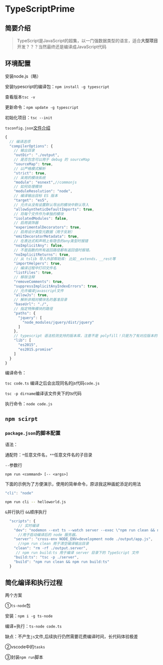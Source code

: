 # TypeScriptPrime

## 简要介绍

> TypeScript是JavaScript的超集，以一门强数据类型的语言，适合**大型项目**开发？？？当然最终还是编译成JavaScript代码

## 环境配置

安装node.js（略）

安装typescript的编译包：`npm install -g typescript`

查看版本`tsc -v`

更新命令：`npm update -g typescript`

初始化项目：`tsc --init`

`tsconfig.json`[文件介绍](https://www.staging-typescript.org/tsconfig)

```javascript
{
  // 编译选项
  "compilerOptions": {
    // 输出目录
    "outDir": "./output",
    // 是否包含可以用于 debug 的 sourceMap
    "sourceMap": true,
    // 以严格模式解析
    "strict": true,
    // 采用的模块系统
    "module": "esnext",//commonjs
    // 如何处理模块
    "moduleResolution": "node",
    // 编译输出目标 ES 版本
    "target": "es5",
    // 允许从没有设置默认导出的模块中默认导入
    "allowSyntheticDefaultImports": true,
    // 将每个文件作为单独的模块
    "isolatedModules": false,
    // 启用装饰器
    "experimentalDecorators": true,
    // 启用设计类型元数据（用于反射）
    "emitDecoratorMetadata": true,
    // 在表达式和声明上有隐含的any类型时报错
    "noImplicitAny": false,
    // 不是函数的所有返回路径都有返回值时报错。
    "noImplicitReturns": true,
    // 从 tslib 导入外部帮助库: 比如__extends，__rest等
    "importHelpers": true,
    // 编译过程中打印文件名
    "listFiles": true,
    // 移除注释
    "removeComments": true,
    "suppressImplicitAnyIndexErrors": true,
    // 允许编译javascript文件
    "allowJs": true,
    // 解析非相对模块名的基准目录
    "baseUrl": "./",
    // 指定特殊模块的路径
    "paths": {
      "jquery": [
        "node_modules/jquery/dist/jquery"
      ]
    },
    // typescript 语法检测支持的版本库，注意不是 polyfill！只是为了有对应版本的代码特性提示！
    "lib": [
      "es2015",
      "es2015.promise"
    ]
  }
}
```

编译命令：

 `tsc code.ts` 编译之后会出现同名的js代码`code.js`

 `tsc -p dirname`编译该文件夹下的ts代码

执行命令：`node code.js`

## `npm scirpt`

### `package.json`的脚本配置

语法：

通配符：`*`任意文件名，`**`任意文件名的子目录

`--`参数行

`npm run <command> [-- <args>]`

下面的示例为了方便演示，使用的简单命令，原谅我这种画蛇添足的用法

```javascript
"cli": "node"
```

```bash
npm run cli -- helloworld.js
```

`&`并行执行 `&&`顺序执行

```javascript
  "scripts": {
      // 实时编译
    "dev": "nodemon --ext ts --watch server --exec \"npm run clean && npm run build:ts && npm run server\"",
      //用于启动编译后的 node 服务器。
    "server": "cross-env NODE_ENV=development node ./output/app.js",
      //npm run clean 用于清空编译输出目录
    "clean": "rm -rf ./output.server",
     // npm run build:ts 用于编译 server 目录下的 TypeScript 文件
    "build:ts": "tsc -p ./server",
    "build": "npm run clean && npm run build:ts"
  }
```

## 简化编译和执行过程

两个方案

①`ts-node`包

安装：`npm i -g ts-node`

编译+执行：`ts-node code.ts`

缺点：不产生`js`文件,后续执行仍然需要花费编译时间，长代码体验极差

②vscode中的`tasks`

③封装`npm run`脚本

